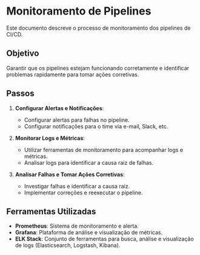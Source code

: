 # Monitoramento de Pipelines

Este documento descreve o processo de monitoramento dos pipelines de CI/CD.

## Objetivo

Garantir que os pipelines estejam funcionando corretamente e identificar problemas rapidamente para tomar ações corretivas.

## Passos

1. **Configurar Alertas e Notificações**:
    - Configurar alertas para falhas no pipeline.
    - Configurar notificações para o time via e-mail, Slack, etc.

2. **Monitorar Logs e Métricas**:
    - Utilizar ferramentas de monitoramento para acompanhar logs e métricas.
    - Analisar logs para identificar a causa raiz de falhas.

3. **Analisar Falhas e Tomar Ações Corretivas**:
    - Investigar falhas e identificar a causa raiz.
    - Implementar correções e reexecutar o pipeline.

## Ferramentas Utilizadas

- **Prometheus**: Sistema de monitoramento e alerta.
- **Grafana**: Plataforma de análise e visualização de métricas.
- **ELK Stack**: Conjunto de ferramentas para busca, análise e visualização de logs (Elasticsearch, Logstash, Kibana).
